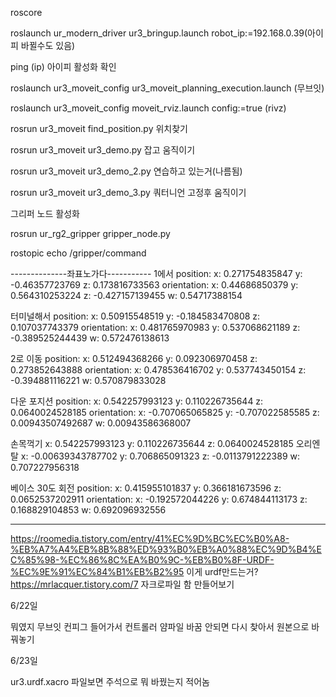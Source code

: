 
roscore

roslaunch ur_modern_driver ur3_bringup.launch robot_ip:=192.168.0.39(아이피 바뀔수도 있음)

ping (ip) 아이피 활성화 확인

roslaunch ur3_moveit_config ur3_moveit_planning_execution.launch (무브잇)

roslaunch ur3_moveit_config moveit_rviz.launch config:=true (rivz)

rosrun ur3_moveit find_position.py 위치찾기

rosrun ur3_moveit ur3_demo.py 잡고 움직이기

rosrun ur3_moveit ur3_demo_2.py 연습하고 있는거(나름됨)

rosrun ur3_moveit ur3_demo_3.py 쿼터니언 고정후 움직이기


그리퍼 노드 활성화

rosrun ur_rg2_gripper gripper_node.py

rostopic echo /gripper/command

--------------좌표노가다-----------
1에서
position: 
    x: 0.271754835847
    y: -0.46357723769
    z: 0.173816733563
  orientation: 
    x: 0.44686850379
    y: 0.564310253224
    z: -0.427157139455
    w: 0.54717388154


터미널해서
position: 
    x: 0.50915548519
    y: -0.184583470808
    z: 0.107037743379
  orientation: 
    x: 0.481765970983
    y: 0.537068621189
    z: -0.389525244439
    w: 0.572476138613



2로 이동
position: 
    x: 0.512494368266
    y: 0.092306970458
    z: 0.273852643888
  orientation: 
    x: 0.478536416702
    y: 0.537743450154
    z: -0.394881116221
    w: 0.570879833028


다운 포지션
position: 
    x: 0.542257993123
    y: 0.110226735644
    z: 0.0640024528185
  orientation: 
    x: -0.707065065825
    y: -0.707022585585
    z: 0.00943507492687
    w: 0.00943586368007

손목꺽기
 x: 0.542257993123
    y: 0.110226735644
    z: 0.0640024528185
오리엔탈
x: -0.00639343787702
    y: 0.706865091323
    z: -0.0113791222389
    w: 0.707227956318


베이스 30도 회전
position: 
    x: 0.415955101837
    y: 0.366181673596
    z: 0.0652537202911
  orientation: 
    x: -0.192572044226
    y: 0.674844113173
    z: 0.168829104853
    w: 0.692096932556


-----------------------------------

https://roomedia.tistory.com/entry/41%EC%9D%BC%EC%B0%A8-%EB%A7%A4%EB%8B%88%ED%93%B0%EB%A0%88%EC%9D%B4%EC%85%98-%EC%86%8C%EA%B0%9C-%EB%B0%8F-URDF-%EC%9E%91%EC%84%B1%EB%B2%95 이게 urdf만드는거?
https://mrlacquer.tistory.com/7 자크로파일 함 만들어보기

6/22일

뭐였지 무브잇 컨피그 들어가서 컨트롤러 얌파일 바꿈 안되면 다시 찾아서 원본으로 바꿔놓기

6/23일

ur3.urdf.xacro 파일보면 주석으로 뭐 바꿨는지 적어놈


